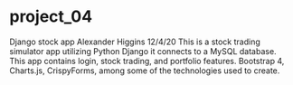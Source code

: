 # project_04
Django stock app
Alexander Higgins 12/4/20
This is a stock trading simulator app utilizing Python Django it connects to a MySQL database. This app contains login, stock trading, and portfolio features.
Bootstrap 4, Charts.js, CrispyForms, among some of the technologies used to create.  
